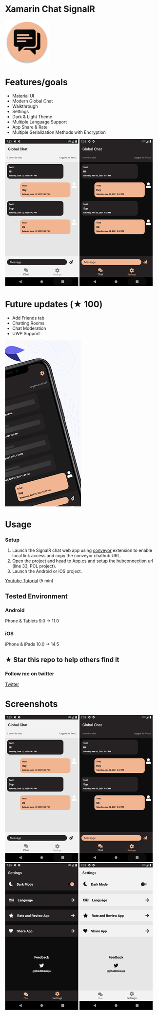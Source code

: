 # Xamarin Chat SignalR

![Xamarin Chat SignalR Icon](docs/icon.png)

# Features/goals
- Material UI
- Modern Global Chat
- Walkthrough
- Settings
- Dark & Light Theme
- Multiple Language Support
- App Share & Rate
- Multiple Serialization Methods with Encryption

![Screenshot 1](docs/Screenshot1.png)
![Screenshot 2](docs/Screenshot2.png)

# Future updates (★ 100)
- Add Friends tab
- Chatting Rooms
- Chat Moderation
- UWP Support

![Xamarin Chat SignalR](docs/ios.png)

# Usage

### Setup
1. Launch the SignalR chat web app using [conveyor](https://conveyor.cloud?utm_source=conveyor&utm_medium=linkshare&utm_campaign=conveyor) extension to enable local link access and copy the conveyor chathub URL.
2. Open the project and head to App.cs and setup the hubconnection url (line 33, PCL project).
3. Launch the Android or iOS project.

[Youtube Tutorial](https://youtu.be/XJHMjS201nw) (5 min)

## Tested Environment

### Android
Phone & Tablets
9.0 -> 11.0
### iOS
iPhone & iPads
10.0 -> 14.5

## ★ Star this repo to help others find it

### Follow me on twitter
[Twitter](https://twitter.com/jihadkhawaja)

# Screenshots

![Screenshot 1](docs/Screenshot1.png)
![Screenshot 2](docs/Screenshot2.png)
![Screenshot 3](docs/Screenshot3.png)
![Screenshot 4](docs/Screenshot4.png)
